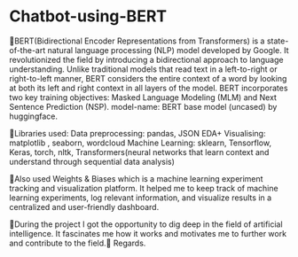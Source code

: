 # Chatbot-using-BERT
🤖BERT(Bidirectional Encoder Representations from Transformers) is a state-of-the-art natural language processing (NLP) model developed by Google. It revolutionized the field by introducing a bidirectional approach to language understanding. Unlike traditional models that read text in a left-to-right or right-to-left manner, BERT considers the entire context of a word by looking at both its left and right context in all layers of the model. BERT incorporates two key training objectives: Masked Language Modeling (MLM) and Next Sentence Prediction (NSP).
model-name: BERT base model (uncased) by huggingface.

🤖Libraries used:
Data preprocessing: pandas, JSON
EDA+ Visualising: matplotlib , seaborn, wordcloud
Machine Learning: sklearn, Tensorflow, Keras, torch, nltk, Transformers(neural networks that learn context and understand through sequential data analysis)

🤖Also used Weights & Biases which is a machine learning experiment tracking and visualization platform. It helped me to keep track of machine learning experiments, log relevant information, and visualize results in a centralized and user-friendly dashboard.

🤖During the project I got the opportunity to dig deep in the field of artificial intelligence. It fascinates me how it works and motivates me to further work and contribute to the field.🚀
Regards.
